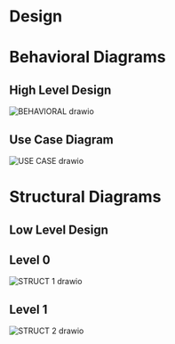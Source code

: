 # Design
# Behavioral Diagrams
## High Level Design
![BEHAVIORAL drawio](https://user-images.githubusercontent.com/98818008/153155426-8a2145fa-92b3-42d1-8cb8-eecb773d4c8e.png)


## Use Case Diagram
![USE CASE drawio](https://user-images.githubusercontent.com/98818008/153158632-8117f551-6070-444b-9f0b-8609b7e11452.png)


# Structural Diagrams
## Low Level Design
## Level 0

![STRUCT 1 drawio](https://user-images.githubusercontent.com/98818008/153162966-0b2a2abd-8c81-44dd-9c43-c56df9704929.png)

## Level 1

![STRUCT 2 drawio](https://user-images.githubusercontent.com/98818008/153170388-7ce56f81-5155-4dbf-bc92-d3c3fdb2ce10.png)



